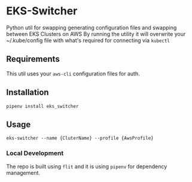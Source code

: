 # EKS-Switcher
Python util for swapping generating configuration files and swapping between EKS Clusters on AWS
By running the utility it will overwrite your ~/.kube/config file with what's required for connecting via `kubectl`

## Requirements
This util uses your `aws-cli` configuration files for auth.

## Installation
`pipenv install eks_switcher`

## Usage
`eks-switcher --name {CluterName} --profile {AwsProfile}`

### Local Development
The repo is built using `flit` and it is using `pipenv` for dependency management.
